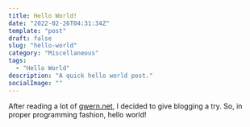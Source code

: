 ```yaml
---
title: Hello World!
date: "2022-02-26T04:31:34Z"
template: "post"
draft: false
slug: "hello-world"
category: "Miscellaneous"
tags:
  - "Hello World"
description: "A quick hello world post."
socialImage: ""
---
```


After reading a lot of [gwern.net](https://www.gwern.net/index), I decided to give blogging a try. So, in proper programming fashion, hello world!